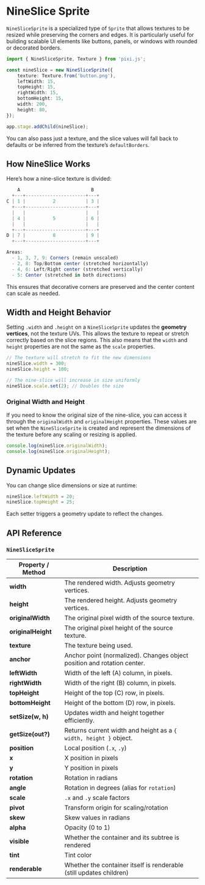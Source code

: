 # NineSlice Sprite

`NineSliceSprite` is a specialized type of `Sprite` that allows textures to be resized while preserving the corners and edges. It is particularly useful for building scalable UI elements like buttons, panels, or windows with rounded or decorated borders.

```ts
import { NineSliceSprite, Texture } from 'pixi.js';

const nineSlice = new NineSliceSprite({
    texture: Texture.from('button.png'),
    leftWidth: 15,
    topHeight: 15,
    rightWidth: 15,
    bottomHeight: 15,
    width: 200,
    height: 80,
});

app.stage.addChild(nineSlice);
```

You can also pass just a texture, and the slice values will fall back to defaults or be inferred from the texture’s `defaultBorders`.

## **How NineSlice Works**

Here’s how a nine-slice texture is divided:

```js
    A                          B
  +---+----------------------+---+
C | 1 |          2           | 3 |
  +---+----------------------+---+
  |   |                      |   |
  | 4 |          5           | 6 |
  |   |                      |   |
  +---+----------------------+---+
D | 7 |          8           | 9 |
  +---+----------------------+---+

Areas:
  - 1, 3, 7, 9: Corners (remain unscaled)
  - 2, 8: Top/Bottom center (stretched horizontally)
  - 4, 6: Left/Right center (stretched vertically)
  - 5: Center (stretched in both directions)
```

This ensures that decorative corners are preserved and the center content can scale as needed.

## **Width and Height Behavior**

Setting `.width` and `.height` on a `NineSliceSprite` updates the **geometry vertices**, not the texture UVs. This allows the texture to repeat or stretch correctly based on the slice regions. This also means that the `width` and `height` properties are not the same as the `scale` properties.

```ts
// The texture will stretch to fit the new dimensions
nineSlice.width = 300;
nineSlice.height = 100;

// The nine-slice will increase in size uniformly
nineSlice.scale.set(2); // Doubles the size
```

### **Original Width and Height**

If you need to know the original size of the nine-slice, you can access it through the `originalWidth` and `originalHeight` properties. These values are set when the `NineSliceSprite` is created and represent the dimensions of the texture before any scaling or resizing is applied.

```ts
console.log(nineSlice.originalWidth);
console.log(nineSlice.originalHeight);
```

## **Dynamic Updates**

You can change slice dimensions or size at runtime:

```ts
nineSlice.leftWidth = 20;
nineSlice.topHeight = 25;
```

Each setter triggers a geometry update to reflect the changes.

## **API Reference**

### `NineSliceSprite`

| Property / Method  | Description                                                             |
| ------------------ | ----------------------------------------------------------------------- |
| **width**          | The rendered width. Adjusts geometry vertices.                          |
| **height**         | The rendered height. Adjusts geometry vertices.                         |
| **originalWidth**  | The original pixel width of the source texture.                         |
| **originalHeight** | The original pixel height of the source texture.                        |
| **texture**        | The texture being used.                                                 |
| **anchor**         | Anchor point (normalized). Changes object position and rotation center. |
| **leftWidth**      | Width of the left (A) column, in pixels.                                |
| **rightWidth**     | Width of the right (B) column, in pixels.                               |
| **topHeight**      | Height of the top (C) row, in pixels.                                   |
| **bottomHeight**   | Height of the bottom (D) row, in pixels.                                |
| **setSize(w, h)**  | Updates width and height together efficiently.                          |
| **getSize(out?)**  | Returns current width and height as a `{ width, height }` object.       |
| **position**       | Local position (`.x`, `.y`)                                             |
| **x**              | X position in pixels                                                    |
| **y**              | Y position in pixels                                                    |
| **rotation**       | Rotation in radians                                                     |
| **angle**          | Rotation in degrees (alias for `rotation`)                              |
| **scale**          | `.x` and `.y` scale factors                                             |
| **pivot**          | Transform origin for scaling/rotation                                   |
| **skew**           | Skew values in radians                                                  |
| **alpha**          | Opacity (0 to 1)                                                        |
| **visible**        | Whether the container and its subtree is rendered                       |
| **tint**           | Tint color                                                              |
| **renderable**     | Whether the container itself is renderable (still updates children)     |
